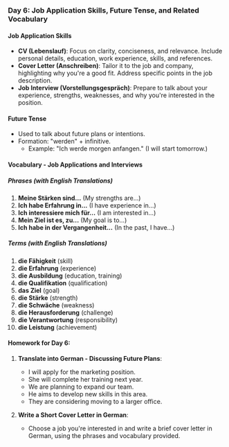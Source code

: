 ### Day 6: Job Application Skills, Future Tense, and Related Vocabulary

#### Job Application Skills
- **CV (Lebenslauf)**: Focus on clarity, conciseness, and relevance. Include personal details, education, work experience, skills, and references.
- **Cover Letter (Anschreiben)**: Tailor it to the job and company, highlighting why you're a good fit. Address specific points in the job description.
- **Job Interview (Vorstellungsgespräch)**: Prepare to talk about your experience, strengths, weaknesses, and why you're interested in the position.

#### Future Tense
- Used to talk about future plans or intentions.
- Formation: "werden" + infinitive.
  - Example: "Ich werde morgen anfangen." (I will start tomorrow.)

#### Vocabulary - Job Applications and Interviews

##### Phrases (with English Translations)
1. **Meine Stärken sind...** (My strengths are...)
2. **Ich habe Erfahrung in...** (I have experience in...)
3. **Ich interessiere mich für...** (I am interested in...)
4. **Mein Ziel ist es, zu...** (My goal is to...)
5. **Ich habe in der Vergangenheit...** (In the past, I have...)

##### Terms (with English Translations)
1. **die Fähigkeit** (skill)
2. **die Erfahrung** (experience)
3. **die Ausbildung** (education, training)
4. **die Qualifikation** (qualification)
5. **das Ziel** (goal)
6. **die Stärke** (strength)
7. **die Schwäche** (weakness)
8. **die Herausforderung** (challenge)
9. **die Verantwortung** (responsibility)
10. **die Leistung** (achievement)

#### Homework for Day 6:

1. **Translate into German - Discussing Future Plans**:
   - I will apply for the marketing position.
   - She will complete her training next year.
   - We are planning to expand our team.
   - He aims to develop new skills in this area.
   - They are considering moving to a larger office.

2. **Write a Short Cover Letter in German**:
   - Choose a job you're interested in and write a brief cover letter in German, using the phrases and vocabulary provided.
